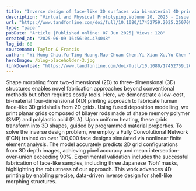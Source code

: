 ```yaml
---
title: "Inverse design of face-like 3D surfaces via bi-material 4D printing and shape morphing"
description: "Virtual and Physical Prototyping,Volume 20, 2025 - Issue 1"
url: "https://www.tandfonline.com/doi/full/10.1080/17452759.2025.2507099"
type: "paper"
pubDate: "Article |Published online: 07 Jun 2025| Views: 128"
created_at: "2025-06-09 16:56:04.474048"
log_id: 60
sourcename: Taylor & Francis
author: "Yi-Hung Chiu,Yu-Ting Huang,Mao-Chuan Chen,Yi-Xian Xu,Yu-Chen Yen&Jia-Yang Juang"
heroImage: /blog-placeholder-3.jpg
linkDownload: "https://www.tandfonline.com/doi/full/10.1080/17452759.2025.2507099"
---
```


Shape morphing from two-dimensional (2D) to three-dimensional (3D) structures enables novel fabrication approaches beyond conventional methods but often requires costly tools. Here, we demonstrate a low-cost, bi-material four-dimensional (4D) printing approach to fabricate human face-like 3D gridshells from 2D grids. Using fused deposition modelling, we print planar grids composed of bilayer rods made of shape memory polymer (SMP) and polylactic acid (PLA). Upon uniform heating, these grids transform into 3D shapes, guided by programmed material properties. To solve the inverse design problem, we employ a Fully Convolutional Network (FCN) trained on over 100,000 face designs simulated via nonlinear finite element analysis. The model accurately predicts 2D grid configurations from 3D depth images, achieving pixel accuracy and mean intersection-over-union exceeding 90%. Experimental validation includes the successful fabrication of face-like samples, including three Japanese ‘Noh’ masks, highlighting the robustness of our approach. This work advances 4D printing by enabling precise, data-driven inverse design for shell-like morphing structures.

